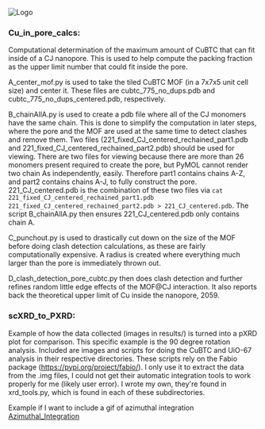 ![Logo](images/Graphical_Abstract.png "Graphical Abstract")
### Cu_in_pore_calcs: ###
  Computational determination of the maximum amount of CuBTC that can fit inside of a CJ nanopore. This is used to help compute the packing fraction as the upper limit number that could fit inside the pore.
  
  A_center_mof.py is used to take the tiled CuBTC MOF (in a 7x7x5 unit cell size) and center it. These files are cubtc_775_no_dups.pdb and cubtc_775_no_dups_centered.pdb, respectively.
  
  B_chainAllA.py is used to create a pdb file where all of the CJ monomers have the same chain. This is done to simplify the computation in later steps, where the pore and the MOF are used at the same time to detect clashes and remove them. Two files (221_fixed_CJ_centered_rechained_part1.pdb and 221_fixed_CJ_centered_rechained_part2.pdb) should be used for viewing. There are two files for viewing because there are more than 26 monomers present required to create the pore, but PyMOL cannot render two chain As independently, easily. Therefore part1 contains chains A-Z, and part2 contains chains A-J, to fully construct the pore. 221_CJ_centered.pdb is the combination of these two files via `cat 221_fixed_CJ_centered_rechained_part1.pdb 221_fixed_CJ_centered_rechained_part2.pdb > 221_CJ_centered.pdb`. The script B_chainAllA.py then ensures 221_CJ_centered.pdb only contains chain A.
  
  C_punchout.py is used to drastically cut down on the size of the MOF before doing clash detection calculations, as these are fairly computationally expensive. A radius is created where everything much larger than the pore is immediately thrown out.
  
  D_clash_detection_pore_cubtc.py then does clash detection and further refines random little edge effects of the MOF@CJ interaction. It also reports back the theoretical upper limit of Cu inside the nanopore, 2059.

### scXRD_to_PXRD: ###
  Example of how the data collected (images in results/) is turned into a pXRD plot for comparison. This specific example is the 90 degree rotation analysis. Included are images and scripts for doing the CuBTC and UiO-67 analysis in their respective directories. These scripts rely on the Fabio package (https://pypi.org/project/fabio/). I only use it to extract the data from the .img files, I could not get their automatic integration tools to work properly for me (likely user error). I wrote my own, they're found in xrd_tools.py, which is found in each of these subdirectories.

Example if I want to include a gif of azimuthal integration [Azimuthal_Integration](images/aziint_compressed.gif "Demo GIF")
